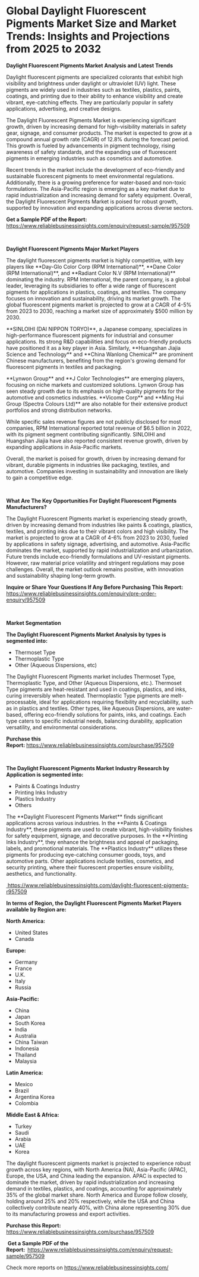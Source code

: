 <p><h1>Global Daylight Fluorescent Pigments Market Size and Market Trends: Insights and Projections from 2025 to 2032</h1></p><p><strong>Daylight Fluorescent Pigments Market Analysis and Latest Trends</strong></p>
<p><p>Daylight fluorescent pigments are specialized colorants that exhibit high visibility and brightness under daylight or ultraviolet (UV) light. These pigments are widely used in industries such as textiles, plastics, paints, coatings, and printing due to their ability to enhance visibility and create vibrant, eye-catching effects. They are particularly popular in safety applications, advertising, and creative designs.</p><p>The Daylight Fluorescent Pigments Market is experiencing significant growth, driven by increasing demand for high-visibility materials in safety gear, signage, and consumer products. The market is expected to grow at a compound annual growth rate (CAGR) of 12.8% during the forecast period. This growth is fueled by advancements in pigment technology, rising awareness of safety standards, and the expanding use of fluorescent pigments in emerging industries such as cosmetics and automotive.</p><p>Recent trends in the market include the development of eco-friendly and sustainable fluorescent pigments to meet environmental regulations. Additionally, there is a growing preference for water-based and non-toxic formulations. The Asia-Pacific region is emerging as a key market due to rapid industrialization and increasing demand for safety equipment. Overall, the Daylight Fluorescent Pigments Market is poised for robust growth, supported by innovation and expanding applications across diverse sectors.</p></p>
<p><strong>Get a Sample PDF of the Report:&nbsp;</strong> <a href="https://www.reliablebusinessinsights.com/enquiry/request-sample/957509?utm_campaign=2248&utm_medium=2&utm_source=Github&utm_content=ia&utm_term=26012025&utm_id=daylight-fluorescent-pigments">https://www.reliablebusinessinsights.com/enquiry/request-sample/957509</a></p>
<p>&nbsp;</p>
<p><strong>Daylight Fluorescent Pigments Major Market Players</strong></p>
<p><p>The daylight fluorescent pigments market is highly competitive, with key players like **Day-Glo Color Corp (RPM International)**, **Dane Color (RPM International)**, and **Radiant Color N.V (RPM International)** dominating the industry. RPM International, the parent company, is a global leader, leveraging its subsidiaries to offer a wide range of fluorescent pigments for applications in plastics, coatings, and textiles. The company focuses on innovation and sustainability, driving its market growth. The global fluorescent pigments market is projected to grow at a CAGR of 4-5% from 2023 to 2030, reaching a market size of approximately $500 million by 2030.</p><p>**SINLOIHI (DAI NIPPON TORYO)**, a Japanese company, specializes in high-performance fluorescent pigments for industrial and consumer applications. Its strong R&D capabilities and focus on eco-friendly products have positioned it as a key player in Asia. Similarly, **Huangshan Jiajia Science and Technology** and **China Wanlong Chemical** are prominent Chinese manufacturers, benefiting from the region's growing demand for fluorescent pigments in textiles and packaging.</p><p>**Lynwon Group** and **J Color Technologies** are emerging players, focusing on niche markets and customized solutions. Lynwon Group has seen steady growth due to its emphasis on high-quality pigments for the automotive and cosmetics industries. **Vicome Corp** and **Ming Hui Group (Spectra Colours Ltd)** are also notable for their extensive product portfolios and strong distribution networks.</p><p>While specific sales revenue figures are not publicly disclosed for most companies, RPM International reported total revenue of $6.5 billion in 2022, with its pigment segment contributing significantly. SINLOIHI and Huangshan Jiajia have also reported consistent revenue growth, driven by expanding applications in Asia-Pacific markets.</p><p>Overall, the market is poised for growth, driven by increasing demand for vibrant, durable pigments in industries like packaging, textiles, and automotive. Companies investing in sustainability and innovation are likely to gain a competitive edge.</p></p>
<p>&nbsp;</p>
<p><strong>What Are The Key Opportunities For Daylight Fluorescent Pigments Manufacturers?</strong></p>
<p><p>The Daylight Fluorescent Pigments market is experiencing steady growth, driven by increasing demand from industries like paints & coatings, plastics, textiles, and printing inks due to their vibrant colors and high visibility. The market is projected to grow at a CAGR of 4-6% from 2023 to 2030, fueled by applications in safety signage, advertising, and automotive. Asia-Pacific dominates the market, supported by rapid industrialization and urbanization. Future trends include eco-friendly formulations and UV-resistant pigments. However, raw material price volatility and stringent regulations may pose challenges. Overall, the market outlook remains positive, with innovation and sustainability shaping long-term growth.</p></p>
<p><strong>Inquire or Share Your Questions If Any Before Purchasing This Report:</strong> <a href="https://www.reliablebusinessinsights.com/enquiry/pre-order-enquiry/957509?utm_campaign=2248&utm_medium=2&utm_source=Github&utm_content=ia&utm_term=26012025&utm_id=daylight-fluorescent-pigments">https://www.reliablebusinessinsights.com/enquiry/pre-order-enquiry/957509</a></p>
<p>&nbsp;</p>
<p><strong>Market Segmentation</strong></p>
<p><strong>The Daylight Fluorescent Pigments Market Analysis by types is segmented into:</strong></p>
<p><ul><li>Thermoset Type</li><li>Thermoplastic Type</li><li>Other (Aqueous Dispersions, etc)</li></ul></p>
<p><p>The Daylight Fluorescent Pigments market includes Thermoset Type, Thermoplastic Type, and Other (Aqueous Dispersions, etc.). Thermoset Type pigments are heat-resistant and used in coatings, plastics, and inks, curing irreversibly when heated. Thermoplastic Type pigments are melt-processable, ideal for applications requiring flexibility and recyclability, such as in plastics and textiles. Other types, like Aqueous Dispersions, are water-based, offering eco-friendly solutions for paints, inks, and coatings. Each type caters to specific industrial needs, balancing durability, application versatility, and environmental considerations.</p></p>
<p><strong>Purchase this Report:&nbsp;</strong><a href="https://www.reliablebusinessinsights.com/purchase/957509?utm_campaign=2248&utm_medium=2&utm_source=Github&utm_content=ia&utm_term=26012025&utm_id=daylight-fluorescent-pigments">https://www.reliablebusinessinsights.com/purchase/957509</a></p>
<p>&nbsp;</p>
<p><strong>The Daylight Fluorescent Pigments Market Industry Research by Application is segmented into:</strong></p>
<p><ul><li>Paints & Coatings Industry</li><li>Printing Inks Industry</li><li>Plastics Industry</li><li>Others</li></ul></p>
<p><p>The **Daylight Fluorescent Pigments Market** finds significant applications across various industries. In the **Paints & Coatings Industry**, these pigments are used to create vibrant, high-visibility finishes for safety equipment, signage, and decorative purposes. In the **Printing Inks Industry**, they enhance the brightness and appeal of packaging, labels, and promotional materials. The **Plastics Industry** utilizes these pigments for producing eye-catching consumer goods, toys, and automotive parts. Other applications include textiles, cosmetics, and security printing, where their fluorescent properties ensure visibility, aesthetics, and functionality.</p></p>
<p><a href="https://www.reliablebusinessinsights.com/daylight-fluorescent-pigments-r957509?utm_campaign=2248&utm_medium=2&utm_source=Github&utm_content=ia&utm_term=26012025&utm_id=daylight-fluorescent-pigments">&nbsp;https://www.reliablebusinessinsights.com/daylight-fluorescent-pigments-r957509</a></p>
<p><strong>In terms of Region, the Daylight Fluorescent Pigments Market Players available by Region are:</strong></p>
<p>
    <p> <strong> North America: </strong>
        <ul>
            <li>United States</li>
            <li>Canada</li>
        </ul>
        </p> 
    <p> <strong> Europe: </strong>
        <ul>
            <li>Germany</li>
            <li>France</li>
            <li>U.K.</li>
            <li>Italy</li>
            <li>Russia</li>
        </ul>
        </p> 
    <p> <strong> Asia-Pacific: </strong>
        <ul>
            <li>China</li>
            <li>Japan</li>
            <li>South Korea</li>
            <li>India</li>
            <li>Australia</li>
            <li>China Taiwan</li>
            <li>Indonesia</li>
            <li>Thailand</li>
            <li>Malaysia</li>
        </ul>
        </p> 
    <p> <strong> Latin America: </strong>
        <ul>
            <li>Mexico</li>
            <li>Brazil</li>
            <li>Argentina Korea</li>
            <li>Colombia</li>
        </ul>
        </p> 
    <p> <strong> Middle East & Africa: </strong>
        <ul>
            <li>Turkey</li>
            <li>Saudi</li>
            <li>Arabia</li>
            <li>UAE</li>
            <li>Korea</li>
        </ul>
    </p>
    </p>
<p><p>The daylight fluorescent pigments market is projected to experience robust growth across key regions, with North America (NA), Asia-Pacific (APAC), Europe, the USA, and China leading the expansion. APAC is expected to dominate the market, driven by rapid industrialization and increasing demand in textiles, plastics, and coatings, accounting for approximately 35% of the global market share. North America and Europe follow closely, holding around 25% and 20% respectively, while the USA and China collectively contribute nearly 40%, with China alone representing 30% due to its manufacturing prowess and export activities.</p></p>
<p><strong>Purchase this Report: </strong><a href="https://www.reliablebusinessinsights.com/purchase/957509?utm_campaign=2248&utm_medium=2&utm_source=Github&utm_content=ia&utm_term=26012025&utm_id=daylight-fluorescent-pigments">https://www.reliablebusinessinsights.com/purchase/957509</a></p>
<p>&nbsp;<strong>Get a Sample PDF of the Report:&nbsp;&nbsp;</strong><a href="https://www.reliablebusinessinsights.com/enquiry/request-sample/957509?utm_campaign=2248&utm_medium=2&utm_source=Github&utm_content=ia&utm_term=26012025&utm_id=daylight-fluorescent-pigments">https://www.reliablebusinessinsights.com/enquiry/request-sample/957509</a></p>
<p><strong></strong></p>
<p>Check more reports on <a href="https://www.reliablebusinessinsights.com/?utm_campaign=2248&utm_medium=2&utm_source=Github&utm_content=ia&utm_term=26012025&utm_id=daylight-fluorescent-pigments">https://www.reliablebusinessinsights.com/</a></p>